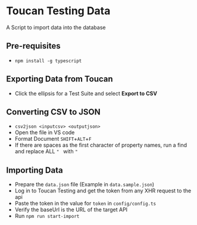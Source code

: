 # Toucan Testing Data
A Script to import data into the database

## Pre-requisites
- `npm install -g typescript`

## Exporting Data from Toucan
- Click the ellipsis for a Test Suite and select **Export to CSV**

## Converting CSV to JSON
- `csv2json <inputcsv> <outputjson>`
- Open the file in VS code
- Format Document `SHIFT`+`ALT`+`F`
- If there are spaces as the first character of property names, run a find and replace ALL `" ` with `"`

## Importing Data
- Prepare the `data.json` file (Example in `data.sample.json`)
- Log in to Toucan Testing and get the token from any XHR request to the api
- Paste the token in the value for `token` in `config/config.ts`
- Verify the baseUrl is the URL of the target API
- Run `npm run start-import`
